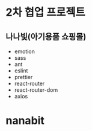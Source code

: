 # 2차 협업 프로젝트

## 나나빛(아기용품 쇼핑몰)

- emotion
- sass
- ant
- eslint
- prettier
- react-router
- react-router-dom
- axios

# nanabit
